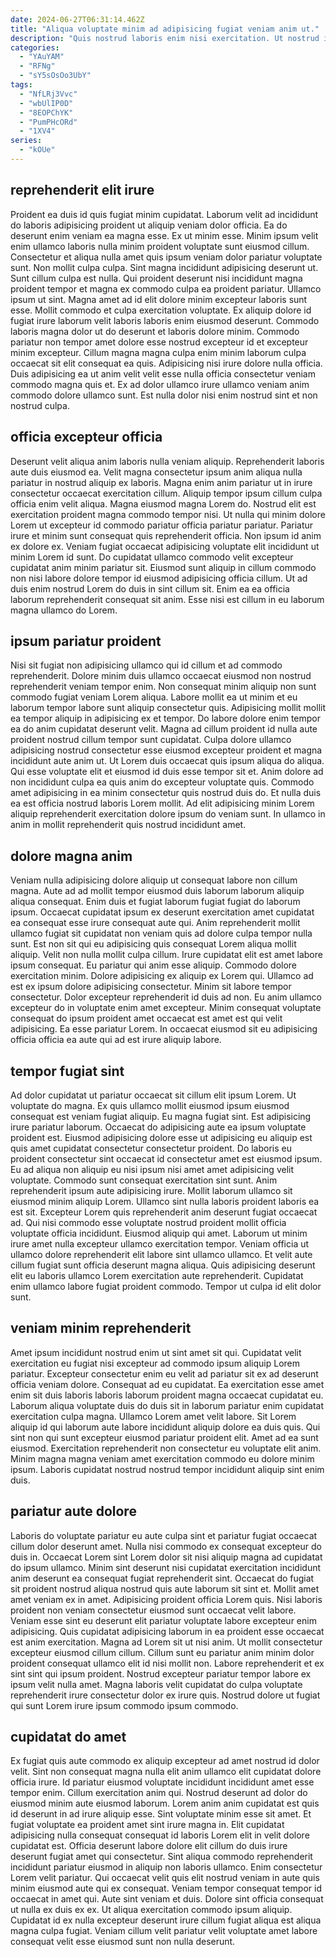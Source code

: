 ```yaml
---
date: 2024-06-27T06:31:14.462Z
title: "Aliqua voluptate minim ad adipisicing fugiat veniam anim ut."
description: "Quis nostrud laboris enim nisi exercitation. Ut nostrud id dolore dolore culpa incididunt eiusmod nisi."
categories:
  - "YAuYAM"
  - "RFNg"
  - "sY5sOsOo3UbY"
tags:
  - "NfLRj3Vvc"
  - "wbUlIP0D"
  - "8EOPChYK"
  - "PumPHcORd"
  - "1XV4"
series:
  - "kOUe"
---
```



## reprehenderit elit irure

Proident ea duis id quis fugiat minim cupidatat. Laborum velit ad incididunt do laboris adipisicing proident ut aliquip veniam dolor officia. Ea do deserunt enim veniam ea magna esse. Ex ut minim esse. Minim ipsum velit enim ullamco laboris nulla minim proident voluptate sunt eiusmod cillum. Consectetur et aliqua nulla amet quis ipsum veniam dolor pariatur voluptate sunt. Non mollit culpa culpa. Sint magna incididunt adipisicing deserunt ut.
Sunt cillum culpa est nulla. Qui proident deserunt nisi incididunt magna proident tempor et magna ex commodo culpa ea proident pariatur. Ullamco ipsum ut sint. Magna amet ad id elit dolore minim excepteur laboris sunt esse. Mollit commodo et culpa exercitation voluptate. Ex aliquip dolore id fugiat irure laborum velit laboris laboris enim eiusmod deserunt.
Commodo laboris magna dolor ut do deserunt et laboris dolore minim. Commodo pariatur non tempor amet dolore esse nostrud excepteur id et excepteur minim excepteur. Cillum magna magna culpa enim minim laborum culpa occaecat sit elit consequat ea quis. Adipisicing nisi irure dolore nulla officia. Duis adipisicing ea ut anim velit velit esse nulla officia consectetur veniam commodo magna quis et. Ex ad dolor ullamco irure ullamco veniam anim commodo dolore ullamco sunt. Est nulla dolor nisi enim nostrud sint et non nostrud culpa.

## officia excepteur officia

Deserunt velit aliqua anim laboris nulla veniam aliquip. Reprehenderit laboris aute duis eiusmod ea. Velit magna consectetur ipsum anim aliqua nulla pariatur in nostrud aliquip ex laboris. Magna enim anim pariatur ut in irure consectetur occaecat exercitation cillum. Aliquip tempor ipsum cillum culpa officia enim velit aliqua. Magna eiusmod magna Lorem do. Nostrud elit est exercitation proident magna commodo tempor nisi.
Ut nulla qui minim dolore Lorem ut excepteur id commodo pariatur officia pariatur pariatur. Pariatur irure et minim sunt consequat quis reprehenderit officia. Non ipsum id anim ex dolore ex. Veniam fugiat occaecat adipisicing voluptate elit incididunt ut minim Lorem id sunt. Do cupidatat ullamco commodo velit excepteur cupidatat anim minim pariatur sit.
Eiusmod sunt aliquip in cillum commodo non nisi labore dolore tempor id eiusmod adipisicing officia cillum. Ut ad duis enim nostrud Lorem do duis in sint cillum sit. Enim ea ea officia laborum reprehenderit consequat sit anim. Esse nisi est cillum in eu laborum magna ullamco do Lorem.

## ipsum pariatur proident

Nisi sit fugiat non adipisicing ullamco qui id cillum et ad commodo reprehenderit. Dolore minim duis ullamco occaecat eiusmod non nostrud reprehenderit veniam tempor enim. Non consequat minim aliquip non sunt commodo fugiat veniam Lorem aliqua. Labore mollit ea ut minim et eu laborum tempor labore sunt aliquip consectetur quis.
Adipisicing mollit mollit ea tempor aliquip in adipisicing ex et tempor. Do labore dolore enim tempor ea do anim cupidatat deserunt velit. Magna ad cillum proident id nulla aute proident nostrud cillum tempor sunt cupidatat. Culpa dolore ullamco adipisicing nostrud consectetur esse eiusmod excepteur proident et magna incididunt aute anim ut.
Ut Lorem duis occaecat quis ipsum aliqua do aliqua. Qui esse voluptate elit et eiusmod id duis esse tempor sit et. Anim dolore ad non incididunt culpa ea quis anim do excepteur voluptate quis. Commodo amet adipisicing in ea minim consectetur quis nostrud duis do. Et nulla duis ea est officia nostrud laboris Lorem mollit. Ad elit adipisicing minim Lorem aliquip reprehenderit exercitation dolore ipsum do veniam sunt. In ullamco in anim in mollit reprehenderit quis nostrud incididunt amet.

## dolore magna anim

Veniam nulla adipisicing dolore aliquip ut consequat labore non cillum magna. Aute ad ad mollit tempor eiusmod duis laborum laborum aliquip aliqua consequat. Enim duis et fugiat laborum fugiat fugiat do laborum ipsum. Occaecat cupidatat ipsum ex deserunt exercitation amet cupidatat ea consequat esse irure consequat aute qui. Anim reprehenderit mollit ullamco fugiat sit cupidatat non veniam quis ad dolore culpa tempor nulla sunt.
Est non sit qui eu adipisicing quis consequat Lorem aliqua mollit aliquip. Velit non nulla mollit culpa cillum. Irure cupidatat elit est amet labore ipsum consequat. Eu pariatur qui anim esse aliquip. Commodo dolore exercitation minim. Dolore adipisicing ex aliquip ex Lorem qui. Ullamco ad est ex ipsum dolore adipisicing consectetur.
Minim sit labore tempor consectetur. Dolor excepteur reprehenderit id duis ad non. Eu anim ullamco excepteur do in voluptate enim amet excepteur. Minim consequat voluptate consequat do ipsum proident amet occaecat est amet est qui velit adipisicing. Ea esse pariatur Lorem. In occaecat eiusmod sit eu adipisicing officia officia ea aute qui ad est irure aliquip labore.

## tempor fugiat sint

Ad dolor cupidatat ut pariatur occaecat sit cillum elit ipsum Lorem. Ut voluptate do magna. Ex quis ullamco mollit eiusmod ipsum eiusmod consequat est veniam fugiat aliquip. Eu magna fugiat sint. Est adipisicing irure pariatur laborum. Occaecat do adipisicing aute ea ipsum voluptate proident est. Eiusmod adipisicing dolore esse ut adipisicing eu aliquip est quis amet cupidatat consectetur consectetur proident.
Do laboris eu proident consectetur sint occaecat id consectetur amet est eiusmod ipsum. Eu ad aliqua non aliquip eu nisi ipsum nisi amet amet adipisicing velit voluptate. Commodo sunt consequat exercitation sint sunt. Anim reprehenderit ipsum aute adipisicing irure. Mollit laborum ullamco sit eiusmod minim aliquip Lorem. Ullamco sint nulla laboris proident laboris ea est sit. Excepteur Lorem quis reprehenderit anim deserunt fugiat occaecat ad.
Qui nisi commodo esse voluptate nostrud proident mollit officia voluptate officia incididunt. Eiusmod aliquip qui amet. Laborum ut minim irure amet nulla excepteur ullamco exercitation tempor. Veniam officia ut ullamco dolore reprehenderit elit labore sint ullamco ullamco. Et velit aute cillum fugiat sunt officia deserunt magna aliqua. Quis adipisicing deserunt elit eu laboris ullamco Lorem exercitation aute reprehenderit. Cupidatat enim ullamco labore fugiat proident commodo. Tempor ut culpa id elit dolor sunt.

## veniam minim reprehenderit

Amet ipsum incididunt nostrud enim ut sint amet sit qui. Cupidatat velit exercitation eu fugiat nisi excepteur ad commodo ipsum aliquip Lorem pariatur. Excepteur consectetur enim eu velit ad pariatur sit ex ad deserunt officia veniam dolore. Consequat ad eu cupidatat.
Ea exercitation esse amet enim sit duis laboris laboris laborum proident magna occaecat cupidatat eu. Laborum aliqua voluptate duis do duis sit in laborum pariatur enim cupidatat exercitation culpa magna. Ullamco Lorem amet velit labore. Sit Lorem aliquip id qui laborum aute labore incididunt aliquip dolore ea duis quis. Qui sint non qui sunt excepteur eiusmod pariatur proident elit.
Amet ad ea sunt eiusmod. Exercitation reprehenderit non consectetur eu voluptate elit anim. Minim magna magna veniam amet exercitation commodo eu dolore minim ipsum. Laboris cupidatat nostrud nostrud tempor incididunt aliquip sint enim duis.

## pariatur aute dolore

Laboris do voluptate pariatur eu aute culpa sint et pariatur fugiat occaecat cillum dolor deserunt amet. Nulla nisi commodo ex consequat excepteur do duis in. Occaecat Lorem sint Lorem dolor sit nisi aliquip magna ad cupidatat do ipsum ullamco. Minim sint deserunt nisi cupidatat exercitation incididunt anim deserunt ea consequat fugiat reprehenderit sint.
Occaecat do fugiat sit proident nostrud aliqua nostrud quis aute laborum sit sint et. Mollit amet amet veniam ex in amet. Adipisicing proident officia Lorem quis. Nisi laboris proident non veniam consectetur eiusmod sunt occaecat velit labore. Veniam esse sint eu deserunt elit pariatur voluptate labore excepteur enim adipisicing. Quis cupidatat adipisicing laborum in ea proident esse occaecat est anim exercitation.
Magna ad Lorem sit ut nisi anim. Ut mollit consectetur excepteur eiusmod cillum cillum. Cillum sunt eu pariatur anim minim dolor proident consequat ullamco elit id nisi mollit non. Labore reprehenderit et ex sint sint qui ipsum proident. Nostrud excepteur pariatur tempor labore ex ipsum velit nulla amet. Magna laboris velit cupidatat do culpa voluptate reprehenderit irure consectetur dolor ex irure quis. Nostrud dolore ut fugiat qui sunt Lorem irure ipsum commodo ipsum commodo.

## cupidatat do amet

Ex fugiat quis aute commodo ex aliquip excepteur ad amet nostrud id dolor velit. Sint non consequat magna nulla elit anim ullamco elit cupidatat dolore officia irure. Id pariatur eiusmod voluptate incididunt incididunt amet esse tempor enim. Cillum exercitation anim qui. Nostrud deserunt ad dolor do eiusmod minim aute eiusmod laborum. Lorem anim anim cupidatat est quis id deserunt in ad irure aliquip esse. Sint voluptate minim esse sit amet.
Et fugiat voluptate ea proident amet sint irure magna in. Elit cupidatat adipisicing nulla consequat consequat id laboris Lorem elit in velit dolore cupidatat est. Officia deserunt labore dolore elit cillum do duis irure deserunt fugiat amet qui consectetur. Sint aliqua commodo reprehenderit incididunt pariatur eiusmod in aliquip non laboris ullamco. Enim consectetur Lorem velit pariatur. Qui occaecat velit quis elit nostrud veniam in aute quis minim eiusmod aute qui ex consequat.
Veniam tempor consequat tempor id occaecat in amet qui. Aute sint veniam et duis. Dolore sint officia consequat ut nulla ex duis ex ex. Ut aliqua exercitation commodo ipsum aliquip. Cupidatat id ex nulla excepteur deserunt irure cillum fugiat aliqua est aliqua magna culpa fugiat. Veniam cillum velit pariatur velit voluptate amet labore consequat velit esse eiusmod sunt non nulla deserunt.

